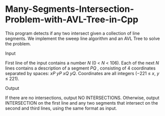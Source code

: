 # Many-Segments-Intersection-Problem-with-AVL-Tree-in-Cpp

This program detects if any two intersect given a collection of line segments. We implement the sweep line algorithm and an AVL Tree to solve the problem.

Input

First line of the input contains a number $N$ ($0$ < $N$ < $106$). Each of the next $N$ lines contains a description of a segment $PQ$ , consisting of $4$ coordinates separated by spaces: $xP$ $yP$ $xQ$ $yQ$. Coordinates are all integers ($−221$ ≤ $x$, $y$ ≤ $221$).

Output

If there are no intersections, output NO INTERSECTIONS. Otherwise, output INTERSECTION on the first line and any two segments that intersect on the second and third lines, using the same format as input.
